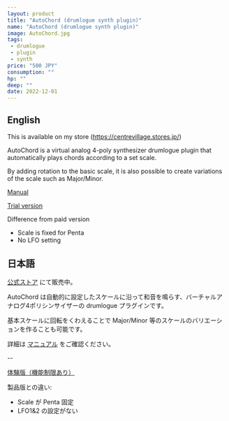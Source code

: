 ```yaml
---
layout: product
title: "AutoChord (drumlogue synth plugin)"
name: "AutoChord (drumlogue synth plugin)"
image: AutoChord.jpg
tags:
 - drumlogue
 - plugin
 - synth
price: "500 JPY"
consumption: ""
hp: ""
deep: ""
date: 2022-12-01
---
```


## English
This is available on my store (https://centrevillage.stores.jp/)

AutoChord is a virtual analog 4-poly synthesizer drumlogue plugin that automatically plays chords according to a set scale.

By adding rotation to the basic scale, it is also possible to create variations of the scale such as Major/Minor.

[Manual](https://docs.google.com/document/d/1STETnORJx4thVHWtEnZRhhcoUCoelnsyglYrK41WSf0/edit?usp=sharing)

[Trial version](https://drive.google.com/file/d/1lwsQOO6Fm8Au7kbT5X1Xr21IRj93Ul7W/view?usp=share_link)

Difference from paid version
- Scale is fixed for Penta
- No LFO setting

## 日本語

[公式ストア](https://centrevillage.stores.jp/) にて販売中。

AutoChord は自動的に設定したスケールに沿って和音を鳴らす、バーチャルアナログ4ポリシンサイザーの drumlogue プラグインです。

基本スケールに回転をくわえることで Major/Minor 等のスケールのバリエーションを作ることも可能です。

詳細は [マニュアル](https://docs.google.com/document/d/1STETnORJx4thVHWtEnZRhhcoUCoelnsyglYrK41WSf0/edit?usp=sharing) をご確認ください。

--

[体験版（機能制限あり）](https://drive.google.com/file/d/1lwsQOO6Fm8Au7kbT5X1Xr21IRj93Ul7W/view?usp=share_link)

製品版との違い:

- Scale が Penta 固定
- LFO1&2 の設定がない
